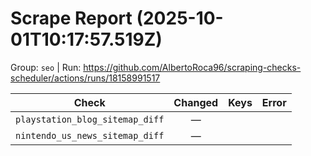 # Scrape Report (2025-10-01T10:17:57.519Z)

Group: `seo`  |  Run: https://github.com/AlbertoRoca96/scraping-checks-scheduler/actions/runs/18158991517

| Check | Changed | Keys | Error |
|---|:---:|:--|:--|
| `playstation_blog_sitemap_diff` | — |  |  |
| `nintendo_us_news_sitemap_diff` | — |  |  |
